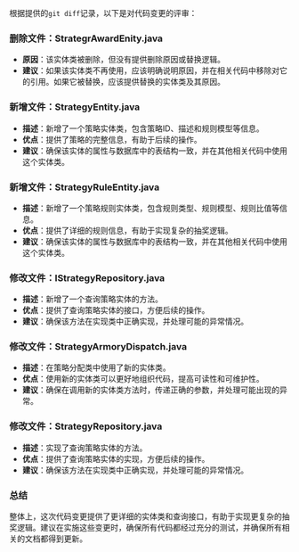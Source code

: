 根据提供的`git diff`记录，以下是对代码变更的评审：

### 删除文件：StrategrAwardEnity.java
- **原因**：该实体类被删除，但没有提供删除原因或替换逻辑。
- **建议**：如果该实体类不再使用，应该明确说明原因，并在相关代码中移除对它的引用。如果它被替换，应该提供替换的实体类及其原因。

### 新增文件：StrategyEntity.java
- **描述**：新增了一个策略实体类，包含策略ID、描述和规则模型等信息。
- **优点**：提供了策略的完整信息，有助于后续的操作。
- **建议**：确保该实体的属性与数据库中的表结构一致，并在其他相关代码中使用这个实体类。

### 新增文件：StrategyRuleEntity.java
- **描述**：新增了一个策略规则实体类，包含规则类型、规则模型、规则比值等信息。
- **优点**：提供了详细的规则信息，有助于实现复杂的抽奖逻辑。
- **建议**：确保该实体的属性与数据库中的表结构一致，并在其他相关代码中使用这个实体类。

### 修改文件：IStrategyRepository.java
- **描述**：新增了一个查询策略实体的方法。
- **优点**：提供了查询策略实体的接口，方便后续的操作。
- **建议**：确保该方法在实现类中正确实现，并处理可能的异常情况。

### 修改文件：StrategyArmoryDispatch.java
- **描述**：在策略分配类中使用了新的实体类。
- **优点**：使用新的实体类可以更好地组织代码，提高可读性和可维护性。
- **建议**：确保在调用新的实体类方法时，传递正确的参数，并处理可能出现的异常。

### 修改文件：StrategyRepository.java
- **描述**：实现了查询策略实体的方法。
- **优点**：提供了查询策略实体的实现，方便后续的操作。
- **建议**：确保该方法在实现类中正确实现，并处理可能的异常情况。

### 总结
整体上，这次代码变更提供了更详细的实体类和查询接口，有助于实现更复杂的抽奖逻辑。建议在实施这些变更时，确保所有代码都经过充分的测试，并确保所有相关的文档都得到更新。